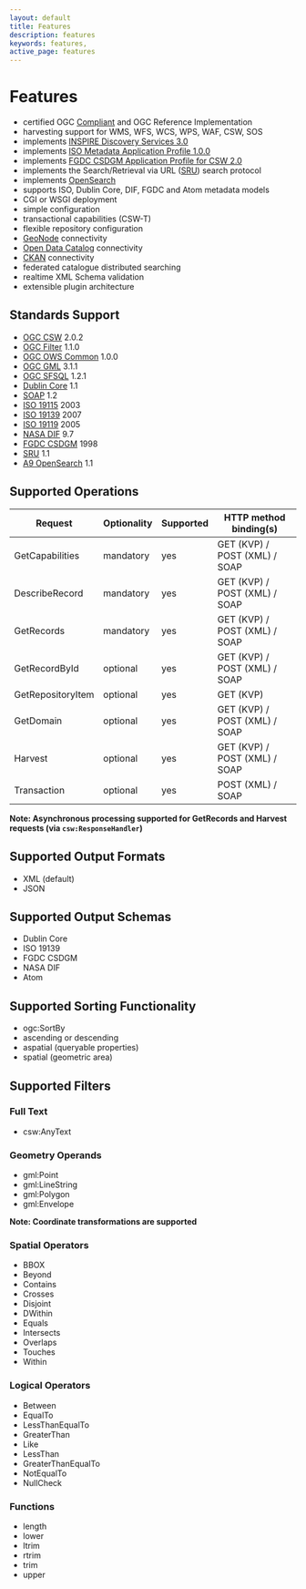```yaml
---
layout: default
title: Features
description: features
keywords: features, 
active_page: features
---
```


# Features <span class="glyphicon glyphicon-ok-circle"> </span>

- certified OGC [Compliant](http://www.opengeospatial.org/resource/products/details/?pid=1374) and OGC Reference Implementation
- harvesting support for WMS, WFS, WCS, WPS, WAF, CSW, SOS
- implements [INSPIRE Discovery Services 3.0](http://inspire.jrc.ec.europa.eu/documents/Network_Services/TechnicalGuidance_DiscoveryServices_v3.0.pdf)
- implements [ISO Metadata Application Profile 1.0.0](http://portal.opengeospatial.org/files/?artifact_id=21460)
- implements [FGDC CSDGM Application Profile for CSW 2.0](http://portal.opengeospatial.org/files/?artifact_id=16936)
- implements the Search/Retrieval via URL ([SRU](http://www.loc.gov/standards/sru/)) search protocol
- implements [OpenSearch](http://opensearch.org)
- supports ISO, Dublin Core, DIF, FGDC and Atom metadata models
- CGI or WSGI deployment
- simple configuration
- transactional capabilities (CSW-T)
- flexible repository configuration
- [GeoNode](http://geonode.org) connectivity
- [Open Data Catalog](https://github.com/azavea/Open-Data-Catalog/) connectivity
- [CKAN](http://ckan.org) connectivity
- federated catalogue distributed searching
- realtime XML Schema validation
- extensible plugin architecture

## Standards Support

- [OGC CSW](http://www.opengeospatial.org/standards/cat) 2.0.2
- [OGC Filter](http://www.opengeospatial.org/standards/filter) 1.1.0
- [OGC OWS Common](http://www.opengeospatial.org/standards/common) 1.0.0
- [OGC GML](http://www.opengeospatial.org/standards/gml) 3.1.1
- [OGC SFSQL](http://www.opengeospatial.org/standards/sfs) 1.2.1
- [Dublin Core](http://www.dublincore.org/) 1.1
- [SOAP](http://www.w3.org/TR/soap/) 1.2
- [ISO 19115](http://www.iso.org/iso/catalogue_detail.htm?csnumber=26020) 2003
- [ISO 19139](http://www.iso.org/iso/catalogue_detail.htm?csnumber=32557) 2007
- [ISO 19119](http://www.iso.org/iso/iso_catalogue/catalogue_tc/catalogue_detail.htm?csnumber=39890) 2005
- [NASA DIF](http://gcmd.gsfc.nasa.gov/add/difguide/index.html) 9.7
- [FGDC CSDGM](http://www.fgdc.gov/metadata/csdgm) 1998
- [SRU](http://www.loc.gov/standards/sru/) 1.1
- [A9 OpenSearch](http://www.opensearch.org/Home) 1.1

## Supported Operations

|Request          |Optionality|Supported|HTTP method binding(s)       |
|-----------------|-----------|---------|-----------------------------|
|GetCapabilities  |mandatory  |yes      |GET (KVP) / POST (XML) / SOAP|
|DescribeRecord   |mandatory  |yes      |GET (KVP) / POST (XML) / SOAP|
|GetRecords       |mandatory  |yes      |GET (KVP) / POST (XML) / SOAP|
|GetRecordById    |optional   |yes      |GET (KVP) / POST (XML) / SOAP|
|GetRepositoryItem|optional   |yes      |GET (KVP)|
|GetDomain        |optional   |yes      |GET (KVP) / POST (XML) / SOAP|
|Harvest          |optional   |yes      |GET (KVP) / POST (XML) / SOAP|
|Transaction      |optional   |yes      |POST (XML) / SOAP|

**Note: Asynchronous processing supported for GetRecords and Harvest requests (via ``csw:ResponseHandler``)**

## Supported Output Formats

- XML (default)
- JSON

## Supported Output Schemas

- Dublin Core
- ISO 19139
- FGDC CSDGM
- NASA DIF
- Atom

## Supported Sorting Functionality

- ogc:SortBy
- ascending or descending
- aspatial (queryable properties)
- spatial (geometric area)

## Supported Filters

### Full Text

- csw:AnyText

### Geometry Operands

- gml:Point
- gml:LineString
- gml:Polygon
- gml:Envelope

**Note: Coordinate transformations are supported**

### Spatial Operators

- BBOX
- Beyond
- Contains
- Crosses
- Disjoint
- DWithin
- Equals
- Intersects
- Overlaps
- Touches
- Within

### Logical Operators

- Between
- EqualTo
- LessThanEqualTo
- GreaterThan
- Like
- LessThan
- GreaterThanEqualTo
- NotEqualTo
- NullCheck

### Functions
- length
- lower
- ltrim
- rtrim
- trim
- upper

